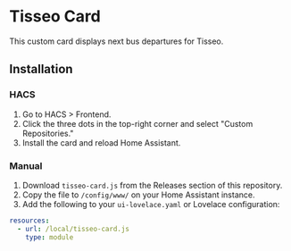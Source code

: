 # Tisseo Card

This custom card displays next bus departures for Tisseo.

## Installation

### HACS

1. Go to HACS > Frontend.
2. Click the three dots in the top-right corner and select "Custom Repositories."
3. Install the card and reload Home Assistant.

### Manual

1. Download `tisseo-card.js` from the Releases section of this repository.
2. Copy the file to `/config/www/` on your Home Assistant instance.
3. Add the following to your `ui-lovelace.yaml` or Lovelace configuration:

```yaml
resources:
  - url: /local/tisseo-card.js
    type: module
```
